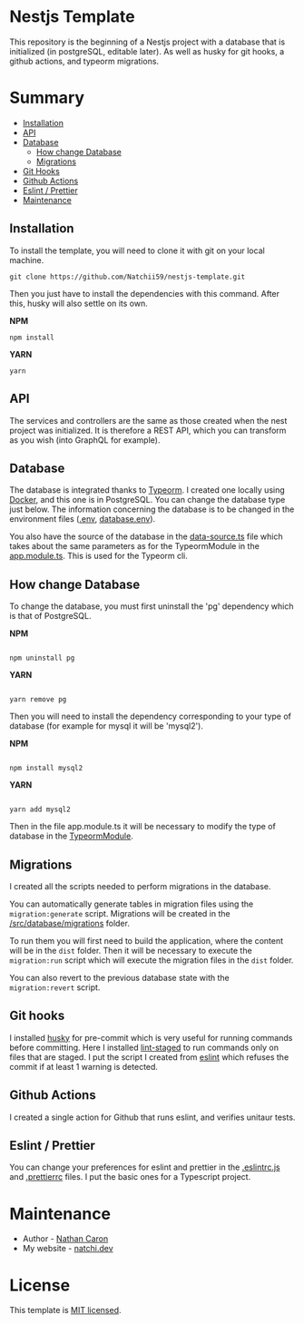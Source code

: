 # Nestjs Template

This repository is the beginning of a Nestjs project with a database that is initialized (in postgreSQL, editable later). As well as husky for git hooks, a github actions, and typeorm migrations.

# Summary

- [Installation](#installation)
- [API](#api)
- [Database](#database)
  - [How change Database](#how-change-database)
  - [Migrations](#migrations)
- [Git Hooks](#git-hooks)
- [Github Actions](#github-actions)
- [Eslint / Prettier](#eslint--prettier)
- [Maintenance](#maintenance)

## Installation

To install the template, you will need to clone it with git on your local machine.

```
git clone https://github.com/Natchii59/nestjs-template.git
```

Then you just have to install the dependencies with this command.
After this, husky will also settle on its own.

**NPM**

```
npm install
```

**YARN**

```
yarn
```

## API

The services and controllers are the same as those created when the nest project was initialized.
It is therefore a REST API, which you can transform as you wish (into GraphQL for example).

## Database

The database is integrated thanks to [Typeorm](https://typeorm.io). I created one locally using [Docker](https://www.docker.com), and this one is in PostgreSQL. You can change the database type just below. The information concerning the database is to be changed in the environment files ([.env](/.env), [database.env](database.env)).

You also have the source of the database in the [data-source.ts](/src/database/data-source.ts) file which takes about the same parameters as for the TypeormModule in the [app.module.ts](/src/app.module.ts). This is used for the Typeorm cli.

## How change Database

To change the database, you must first uninstall the 'pg' dependency which is that of PostgreSQL.

**NPM**

```

npm uninstall pg

```

**YARN**

```

yarn remove pg

```

Then you will need to install the dependency corresponding to your type of database (for example for mysql it will be 'mysql2').

**NPM**

```

npm install mysql2

```

**YARN**

```

yarn add mysql2

```

Then in the file app.module.ts it will be necessary to modify the type of database in the [TypeormModule](/src/app.module.ts#L18).

## Migrations

I created all the scripts needed to perform migrations in the database.

You can automatically generate tables in migration files using the `migration:generate` script. Migrations will be created in the [/src/database/migrations](/src/database/migrations) folder.

To run them you will first need to build the application, where the content will be in the `dist` folder. Then it will be necessary to execute the `migration:run` script which will execute the migration files in the `dist` folder.

You can also revert to the previous database state with the `migration:revert` script.

## Git hooks

I installed [husky](https://typicode.github.io/husky) for pre-commit which is very useful for running commands before committing.
Here I installed [lint-staged](https://github.com/okonet/lint-staged) to run commands only on files that are staged. I put the script I created from [eslint](https://eslint.org) which refuses the commit if at least 1 warning is detected.

## Github Actions

I created a single action for Github that runs eslint, and verifies unitaur tests.

## Eslint / Prettier

You can change your preferences for eslint and prettier in the [.eslintrc.js](/.eslintrc.js) and [.prettierrc](.prettierrc) files. I put the basic ones for a Typescript project.

# Maintenance

- Author - [Nathan Caron](mailto:caron.nathan@hotmail.com)
- My website - [natchi.dev](https://natchi.dev)

# License

This template is [MIT licensed](/LICENSE).

